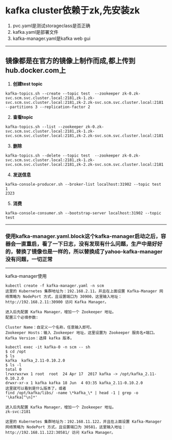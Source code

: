 # kafka cluster依赖于zk,先安装zk
1. pvc.yaml是测试storageclass是否正确
2. kafka.yaml是部署文件
3. kafka-manager.yaml是kafka web gui

---
## 镜像都是在官方的镜像上制作而成,都上传到hub.docker.com上

1. **创建test topic** 
```
kafka-topics.sh --create --topic test  --zookeeper zk-0.zk-svc.scm.svc.cluster.local:2181,zk-1.zk-svc.scm.svc.cluster.local:2181,zk-2.zk-svc.scm.svc.cluster.local:2181 --partitions 3 --replication-factor 2
```
2. **查看topic**
```
kafka-topics.sh --list --zookeeper zk-0.zk-svc.scm.svc.cluster.local:2181,zk-1.zk-svc.scm.svc.cluster.local:2181,zk-2.zk-svc.scm.svc.cluster.local:2181
```
3. **删除**
```
kafka-topics.sh --delete --topic test  --zookeeper zk-0.zk-svc.scm.svc.cluster.local:2181,zk-1.zk-svc.scm.svc.cluster.local:2181,zk-2.zk-svc.scm.svc.cluster.local:2181
```

4. **发送信息**
```
kafka-console-producer.sh --broker-list localhost:31902 --topic test
1
2323
```
5. **消费**
```
kafka-console-consumer.sh --bootstrap-server localhost:31902 --topic test
```

---
### 使用kafka-manager.yaml.block这个kafka-manager启动之后，容器会一直重启，看了一下日志，没有发现有什么问题，生产中是好好的，替换了镜像也是一样的，所以替换成了yahoo-kafka-manager没有问题，一切正常
---
kafka-manager使用   
```
kubectl create -f kafka-manager.yaml -n scm
这里的 Kubernetes 集群地址为：192.168.2.11，并且在上面设置 Kafka-Manager 网络策略为 NodePort 方式，且设置端口为 30900，这里输入地址：http://192.168.2.11:30900 访问 Kafka Manager。

进入后先配置 Kafka Manager，增加一个 Zookeeper 地址。
配置三个必填参数:

Cluster Name：自定义一个名称，任意输入即可。
Zookeeper Hosts：输入 Zookeeper 地址，这里设置为 Zookeeper 服务名+端口。
Kafka Version：选择 kafka 版本。

kubectl exec -it kafka-0 -n scm -- sh
$ cd /opt
$ ls
kafka  kafka_2.11-0.10.2.0
$ ls -l
total 0
lrwxrwxrwx 1 root  root  24 Apr 17  2017 kafka -> /opt/kafka_2.11-0.10.2.0
drwxr-xr-x 1 kafka kafka 18 Jun  4 03:35 kafka_2.11-0.10.2.0
这里就可以看到是什么版本了，或者
find /opt/kafka/libs/ -name \*kafka_\* | head -1 | grep -o '\kafka[^\n]*'

进入后先配置 Kafka Manager，增加一个 Zookeeper 地址。
zk-svc:2181

这里的 Kubernetes 集群地址为：192.168.11.122，并且在上面设置 Kafka-Manager 网络策略为 NodePort 方式，且设置端口为 30581，这里输入地址：http://192.168.11.122:30581/ 访问 Kafka Manager。

```
